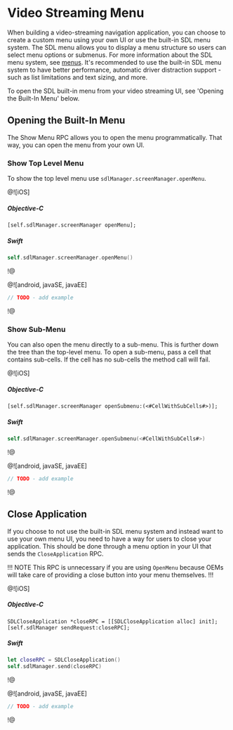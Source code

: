 # Video Streaming Menu
When building a video-streaming navigation application, you can choose to create a custom menu using your own UI or use the built-in SDL menu system. The SDL menu allows you to display a menu structure so users can select menu options or submenus. For more information about the SDL menu system, see [menus](https://smartdevicelink.com/en/guides/iOS/displaying-a-user-interface/main-menu/i). It's recommended to use the built-in SDL menu system to have better performance, automatic driver distraction support - such as list limitations and text sizing, and more.

To open the SDL built-in menu from your video streaming UI, see 'Opening the Built-In Menu' below.

## Opening the Built-In Menu
The Show Menu RPC allows you to open the menu programmatically. That way, you can open the menu from your own UI.

### Show Top Level Menu
To show the top level menu use `sdlManager.screenManager.openMenu`.

@![iOS]
##### Objective-C
```objc
[self.sdlManager.screenManager openMenu];
```

##### Swift
```swift
self.sdlManager.screenManager.openMenu()
```
!@

@![android, javaSE, javaEE]
```java
// TODO - add example 
```
!@

### Show Sub-Menu
You can also open the menu directly to a sub-menu. This is further down the tree than the top-level menu. To open a sub-menu, pass a cell that contains sub-cells. If the cell has no sub-cells the method call will fail. 

@![iOS]
##### Objective-C
```objc
[self.sdlManager.screenManager openSubmenu:(<#CellWithSubCells#>)];
```

##### Swift
```swift
self.sdlManager.screenManager.openSubmenu(<#CellWithSubCells#>)
```
!@

@![android, javaSE, javaEE]
```java
// TODO - add example 
```
!@

## Close Application
If you choose to not use the built-in SDL menu system and instead want to use your own menu UI, you need to have a way for users to close your application. This should be done through a menu option in your UI that sends the `CloseApplication` RPC.

!!! NOTE
This RPC is unnecessary if you are using `OpenMenu` because OEMs will take care of providing a close button into your menu themselves.
!!!

@![iOS]
##### Objective-C
```objc
SDLCloseApplication *closeRPC = [[SDLCloseApplication alloc] init];
[self.sdlManager sendRequest:closeRPC];
```

##### Swift
```swift
let closeRPC = SDLCloseApplication()
self.sdlManager.send(closeRPC)
```
!@

@![android, javaSE, javaEE]
```java
// TODO - add example 
```
!@


